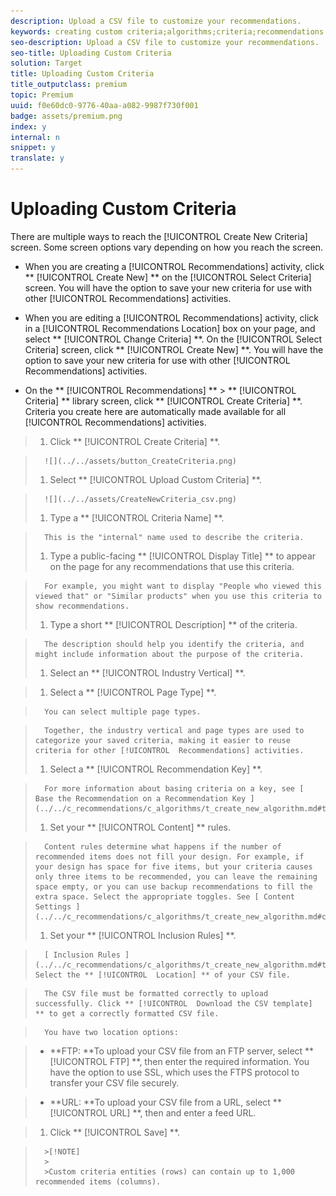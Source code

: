 ```yaml
---
description: Upload a CSV file to customize your recommendations.
keywords: creating custom criteria;algorithms;criteria;recommendations criteria;csv;ftp;upload csv
seo-description: Upload a CSV file to customize your recommendations.
seo-title: Uploading Custom Criteria
solution: Target
title: Uploading Custom Criteria
title_outputclass: premium
topic: Premium
uuid: f0e60dc0-9776-40aa-a082-9987f730f001
badge: assets/premium.png
index: y
internal: n
snippet: y
translate: y
---
```


# Uploading Custom Criteria

There are multiple ways to reach the [!UICONTROL  Create New Criteria] screen. Some screen options vary depending on how you reach the screen. 

* When you are creating a [!UICONTROL  Recommendations] activity, click ** [!UICONTROL  Create New] ** on the [!UICONTROL  Select Criteria] screen. You will have the option to save your new criteria for use with other [!UICONTROL  Recommendations] activities. 

* When you are editing a [!UICONTROL  Recommendations] activity, click in a [!UICONTROL  Recommendations Location] box on your page, and select ** [!UICONTROL  Change Criteria] **. On the [!UICONTROL  Select Criteria] screen, click ** [!UICONTROL  Create New] **. You will have the option to save your new criteria for use with other [!UICONTROL  Recommendations] activities. 

* On the ** [!UICONTROL  Recommendations] ** > ** [!UICONTROL  Criteria] ** library screen, click ** [!UICONTROL  Create Criteria] **. Criteria you create here are automatically made available for all [!UICONTROL  Recommendations] activities. 


>1. Click ** [!UICONTROL  Create Criteria] **.

>       ![](../../assets/button_CreateCriteria.png) 
>1. Select ** [!UICONTROL  Upload Custom Criteria] **.

>       ![](../../assets/CreateNewCriteria_csv.png) 
>1. Type a ** [!UICONTROL  Criteria Name] **.

>       This is the "internal" name used to describe the criteria. 
>1. Type a public-facing ** [!UICONTROL  Display Title] ** to appear on the page for any recommendations that use this criteria.

>       For example, you might want to display "People who viewed this viewed that" or "Similar products" when you use this criteria to show recommendations. 
>1. Type a short ** [!UICONTROL  Description] ** of the criteria.

>       The description should help you identify the criteria, and might include information about the purpose of the criteria. 
>1. Select an ** [!UICONTROL  Industry Vertical] **.

>1. Select a ** [!UICONTROL  Page Type] **.

>       You can select multiple page types. 

>       Together, the industry vertical and page types are used to categorize your saved criteria, making it easier to reuse criteria for other [!UICONTROL  Recommendations] activities. 
>1. Select a ** [!UICONTROL  Recommendation Key] **.

>       For more information about basing criteria on a key, see [ Base the Recommendation on a Recommendation Key ](../../c_recommendations/c_algorithms/t_create_new_algorithm.md#task_2B0ED54AFBF64C56916B6E1F4DC0DC3B). 
>1. Set your ** [!UICONTROL  Content] ** rules.

>       Content rules determine what happens if the number of recommended items does not fill your design. For example, if your design has space for five items, but your criteria causes only three items to be recommended, you can leave the remaining space empty, or you can use backup recommendations to fill the extra space. Select the appropriate toggles. See [ Content Settings ](../../c_recommendations/c_algorithms/t_create_new_algorithm.md#concept_BC16005C7A1E4F1A87E33D16221F4A96). 
>1. Set your ** [!UICONTROL  Inclusion Rules] **.

>       [ Inclusion Rules ](../../c_recommendations/c_algorithms/t_create_new_algorithm.md#task_28DB20F968B1451481D8E51BAF947079)1. Select the ** [!UICONTROL  Location] ** of your CSV file.

>       The CSV file must be formatted correctly to upload successfully. Click ** [!UICONTROL  Download the CSV template] ** to get a correctly formatted CSV file. 

>       You have two location options: 

>    
>    * **FTP: **To upload your CSV file from an FTP server, select ** [!UICONTROL  FTP] **, then enter the required information. You have the option to use SSL, which uses the FTPS protocol to transfer your CSV file securely. 

>    * **URL: **To upload your CSV file from a URL, select ** [!UICONTROL  URL] **, then and enter a feed URL. 


>1. Click ** [!UICONTROL  Save] **.


>       >[!NOTE]
>       >
>       >Custom criteria entities (rows) can contain up to 1,000 recommended items (columns).

